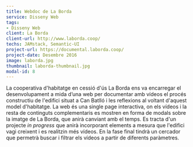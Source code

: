 ```yaml
---
title: Webdoc de La Borda
service: Disseny Web
tags:
- Disseny Web
client: La Borda
client-url: http://www.laborda.coop/
techs: JAMstack, Semantic-UI
project-url: https://documental.laborda.coop/
project-date: Desembre 2016
image: laborda.jpg
thumbnail: laborda-thumbnail.jpg
modal-id: 8
---
```

La cooperativa d'habitatge en cessió d'ús La Borda ens va encarregar el desenvolupament a mida d’una web per documentar amb vídeos el procés constructiu de l'edifici situat a Can Batlló i les reflexions al voltant d'aquest model d'habitatge. La web és una single page interactiva, on els vídeos i la resta de continguts complementaris es mostren en forma de modals sobre la imatge de La Borda, que anirà canviant amb el temps. Es tracta d'un projecte *in progress* que anirà incorporant elements a mesura que l'edifici vagi creixent i es realitzin més vídeos. En la fase final tindrà un cercador que permetrà buscar i filtrar els vídeos a partir de diferents paràmetres.
